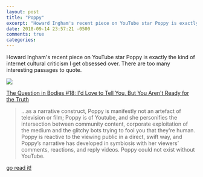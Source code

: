 ```yaml
---
layout: post
title: "Poppy"
excerpt: "Howard Ingham's recent piece on YouTube star Poppy is exactly the kind of internet cultural criticism I get obsessed over"
date: 2018-09-14 23:57:21 -0500
comments: true
categories: 
---
```


Howard Ingham's recent piece on YouTube star Poppy is exactly the kind of internet cultural criticism I get obsessed over. There are too many interesting passages to quote.

![]({{site.url}}/assets/2018/09/handler.jpg)

[The Question in Bodies #18: I'd Love to Tell You, But You Aren't Ready for the Truth](https://www.room207press.com/2018/09/the-question-in-bodies-18-id-love-to.html)

>...as a narrative construct, Poppy is manifestly not an artefact of television or film; Poppy is of Youtube, and she personifies the intersection between community content, corporate exploitation of the medium and the glitchy bots trying to fool you that they're human. Poppy is reactive to the viewing public in a direct, swift way, and Poppy’s narrative has developed in symbiosis with her viewers’ comments, reactions, and reply videos. Poppy could not exist without YouTube. 

[go read it!](https://www.room207press.com/2018/09/the-question-in-bodies-18-id-love-to.html)
